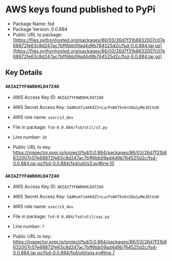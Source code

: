 # AWS keys found published to PyPi

* Package Name: fsd
* Package Version: 0.0.884
* Public URL to package: [https://files.pythonhosted.org/packages/86/03/26d7f31b8632007c07e68872fe63c8d247ac7bff6bb09ad4d9b764525d2c/fsd-0.0.884.tar.gz](https://files.pythonhosted.org/packages/86/03/26d7f31b8632007c07e68872fe63c8d247ac7bff6bb09ad4d9b764525d2c/fsd-0.0.884.tar.gz)

## Key Details

### `AKIAZ7YFAWD6HLD47Z4O`

* AWS Access Key ID: `AKIAZ7YFAWD6HLD47Z4O`
* AWS Secret Access Key: `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` 
* AWS role name: `user/s3_dev`
* File in package: `fsd-0.0.884/fsd/util/s3.py`
* Line number: `10`

* Public URL to key: https://inspector.pypi.io/project/fsd/0.0.884/packages/86/03/26d7f31b8632007c07e68872fe63c8d247ac7bff6bb09ad4d9b764525d2c/fsd-0.0.884.tar.gz/fsd-0.0.884/fsd/util/s3.py#line.10



### `AKIAZ7YFAWD6HLD47Z4O`

* AWS Access Key ID: `AKIAZ7YFAWD6HLD47Z4O`
* AWS Secret Access Key: `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` 
* AWS role name: `user/s3_dev`
* File in package: `fsd-0.0.884/fsd/util/sqs.py`
* Line number: `7`

* Public URL to key: https://inspector.pypi.io/project/fsd/0.0.884/packages/86/03/26d7f31b8632007c07e68872fe63c8d247ac7bff6bb09ad4d9b764525d2c/fsd-0.0.884.tar.gz/fsd-0.0.884/fsd/util/sqs.py#line.7


